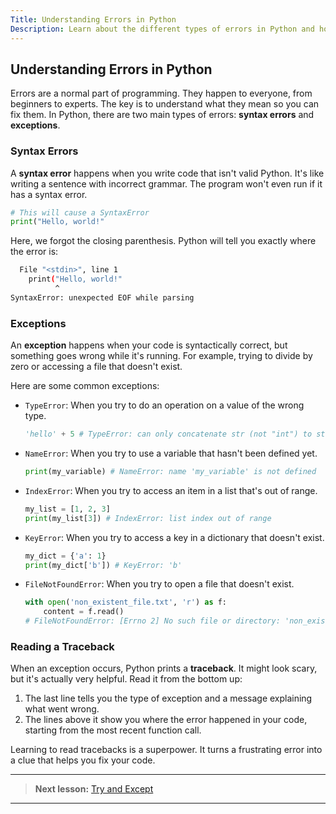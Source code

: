 ```yaml
---
Title: Understanding Errors in Python
Description: Learn about the different types of errors in Python and how to read them.
---
```


## Understanding Errors in Python

Errors are a normal part of programming. They happen to everyone, from beginners to experts. The key is to understand what they mean so you can fix them. In Python, there are two main types of errors: **syntax errors** and **exceptions**.

### Syntax Errors

A **syntax error** happens when you write code that isn't valid Python. It's like writing a sentence with incorrect grammar. The program won't even run if it has a syntax error.

```python
# This will cause a SyntaxError
print("Hello, world!"
```

Here, we forgot the closing parenthesis. Python will tell you exactly where the error is:

```sh
  File "<stdin>", line 1
    print("Hello, world!"
          ^
SyntaxError: unexpected EOF while parsing
```

### Exceptions

An **exception** happens when your code is syntactically correct, but something goes wrong while it's running. For example, trying to divide by zero or accessing a file that doesn't exist.

Here are some common exceptions:

- `TypeError`: When you try to do an operation on a value of the wrong type.

    ```python
    'hello' + 5 # TypeError: can only concatenate str (not "int") to str
    ```

- `NameError`: When you try to use a variable that hasn't been defined yet.

    ```python
    print(my_variable) # NameError: name 'my_variable' is not defined
    ```

- `IndexError`: When you try to access an item in a list that's out of range.

    ```python
    my_list = [1, 2, 3]
    print(my_list[3]) # IndexError: list index out of range
    ```

- `KeyError`: When you try to access a key in a dictionary that doesn't exist.

    ```python
    my_dict = {'a': 1}
    print(my_dict['b']) # KeyError: 'b'
    ```

- `FileNotFoundError`: When you try to open a file that doesn't exist.

    ```python
    with open('non_existent_file.txt', 'r') as f:
        content = f.read()
    # FileNotFoundError: [Errno 2] No such file or directory: 'non_existent_file.txt'
    ```

### Reading a Traceback

When an exception occurs, Python prints a **traceback**. It might look scary, but it's actually very helpful. Read it from the bottom up:

1. The last line tells you the type of exception and a message explaining what went wrong.
2. The lines above it show you where the error happened in your code, starting from the most recent function call.

Learning to read tracebacks is a superpower. It turns a frustrating error into a clue that helps you fix your code.

---

> **Next lesson:** [Try and Except](try-except)

---
